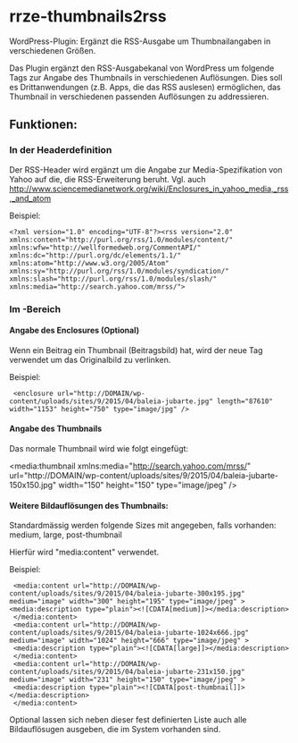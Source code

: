 # rrze-thumbnails2rss
WordPress-Plugin: Ergänzt die RSS-Ausgabe um Thumbnailangaben in verschiedenen Größen. 

Das Plugin ergänzt den RSS-Ausgabekanal von WordPress um folgende Tags zur
Angabe des Thumbnails in verschiedenen Auflösungen.
Dies soll es Drittanwendungen (z.B. Apps, die das RSS auslesen) ermöglichen, 
das Thumbnail in verschiedenen passenden Auflösungen zu addressieren.


## Funktionen:
### In der Headerdefinition

Der RSS-Header wird ergänzt um die Angabe zur Media-Spezifikation von Yahoo auf 
die, die RSS-Erweiterung beruht. 
Vgl. auch http://www.sciencemedianetwork.org/wiki/Enclosures_in_yahoo_media,_rss,_and_atom 
   

Beispiel:
 
    <?xml version="1.0" encoding="UTF-8"?><rss version="2.0"
	xmlns:content="http://purl.org/rss/1.0/modules/content/"
	xmlns:wfw="http://wellformedweb.org/CommentAPI/"
	xmlns:dc="http://purl.org/dc/elements/1.1/"
	xmlns:atom="http://www.w3.org/2005/Atom"
	xmlns:sy="http://purl.org/rss/1.0/modules/syndication/"
	xmlns:slash="http://purl.org/rss/1.0/modules/slash/"
	xmlns:media="http://search.yahoo.com/mrss/">


### Im <item>-Bereich


#### Angabe des Enclosures (Optional)
Wenn ein Beitrag ein Thumbnail (Beitragsbild) hat, wird der neue Tag
<enclosure> verwendet um das Originalbild zu verlinken.

Beispiel:

     <enclosure url="http://DOMAIN/wp-content/uploads/sites/9/2015/04/baleia-jubarte.jpg" length="87610" width="1153" height="750" type="image/jpg" />


#### Angabe des Thumbnails
Das normale Thumbnail wird wie folgt eingefügt:

   <media:thumbnail xmlns:media="http://search.yahoo.com/mrss/" url="http://DOMAIN/wp-content/uploads/sites/9/2015/04/baleia-jubarte-150x150.jpg" width="150" height="150"  type="image/jpeg" />


#### Weitere Bildauflösungen des Thumbnails:
Standardmässig werden folgende Sizes mit angegeben, falls vorhanden: medium, large, post-thumbnail 

Hierfür wird "media:content" verwendet. 

Beispiel:

     <media:content url="http://DOMAIN/wp-content/uploads/sites/9/2015/04/baleia-jubarte-300x195.jpg" medium="image" width="300" height="195" type="image/jpeg" >
 	<media:description type="plain"><![CDATA[medium]]></media:description> 
     </media:content>
     <media:content url="http://DOMAIN/wp-content/uploads/sites/9/2015/04/baleia-jubarte-1024x666.jpg" medium="image" width="1024" height="666" type="image/jpeg" >
	 <media:description type="plain"><![CDATA[large]]></media:description> 
     </media:content>
     <media:content url="http://DOMAIN/wp-content/uploads/sites/9/2015/04/baleia-jubarte-231x150.jpg" medium="image" width="231" height="150" type="image/jpeg" >
	 <media:description type="plain"><![CDATA[post-thumbnail]]></media:description> 
     </media:content>


Optional lassen sich neben dieser fest definierten Liste auch alle Bildauflösugen
ausgeben, die im System vorhanden sind.



